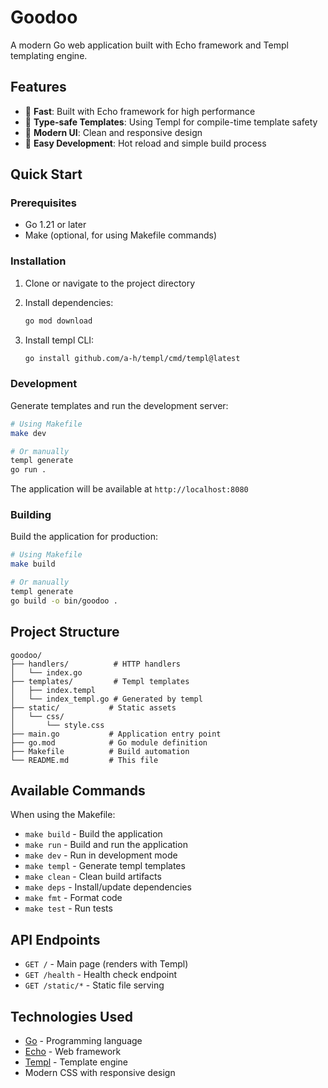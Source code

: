 # Goodoo

A modern Go web application built with Echo framework and Templ templating engine.

## Features

- 🚀 **Fast**: Built with Echo framework for high performance
- 📝 **Type-safe Templates**: Using Templ for compile-time template safety
- 🎨 **Modern UI**: Clean and responsive design
- 🔧 **Easy Development**: Hot reload and simple build process

## Quick Start

### Prerequisites

- Go 1.21 or later
- Make (optional, for using Makefile commands)

### Installation

1. Clone or navigate to the project directory
2. Install dependencies:
   ```bash
   go mod download
   ```

3. Install templ CLI:
   ```bash
   go install github.com/a-h/templ/cmd/templ@latest
   ```

### Development

Generate templates and run the development server:

```bash
# Using Makefile
make dev

# Or manually
templ generate
go run .
```

The application will be available at `http://localhost:8080`

### Building

Build the application for production:

```bash
# Using Makefile
make build

# Or manually
templ generate
go build -o bin/goodoo .
```

## Project Structure

```
goodoo/
├── handlers/          # HTTP handlers
│   └── index.go
├── templates/         # Templ templates
│   ├── index.templ
│   └── index_templ.go # Generated by templ
├── static/           # Static assets
│   └── css/
│       └── style.css
├── main.go           # Application entry point
├── go.mod            # Go module definition
├── Makefile          # Build automation
└── README.md         # This file
```

## Available Commands

When using the Makefile:

- `make build` - Build the application
- `make run` - Build and run the application
- `make dev` - Run in development mode
- `make templ` - Generate templ templates
- `make clean` - Clean build artifacts
- `make deps` - Install/update dependencies
- `make fmt` - Format code
- `make test` - Run tests

## API Endpoints

- `GET /` - Main page (renders with Templ)
- `GET /health` - Health check endpoint
- `GET /static/*` - Static file serving

## Technologies Used

- [Go](https://golang.org/) - Programming language
- [Echo](https://echo.labstack.com/) - Web framework
- [Templ](https://templ.guide/) - Template engine
- Modern CSS with responsive design